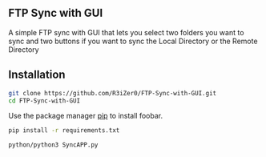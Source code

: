 ## FTP Sync with GUI

A simple FTP sync with GUI that lets you select two folders you want to sync and two buttons if you want to sync the Local Directory or the Remote Directory

## Installation
```bash
git clone https://github.com/R3iZer0/FTP-Sync-with-GUI.git
cd FTP-Sync-with-GUI

```
Use the package manager [pip](https://pip.pypa.io/en/stable/) to install foobar.

```bash
pip install -r requirements.txt

```

```
python/python3 SyncAPP.py
```
